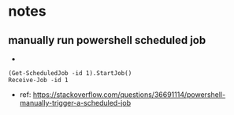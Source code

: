 # notes

## manually run powershell scheduled job

  * 
  
  ```
  (Get-ScheduledJob -id 1).StartJob()
  Receive-Job -id 1
  ```
  
  * ref: https://stackoverflow.com/questions/36691114/powershell-manually-trigger-a-scheduled-job
